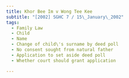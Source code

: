 ```yaml
---
title: Khor Bee Im v Wong Tee Kee
subtitle: "[2002] SGHC 7 / 15\_January\_2002"
tags:
  - Family Law
  - Child
  - Name
  - Change of child\'s surname by deed poll
  - No consent sought from natural father
  - Application to set aside deed poll
  - Whether court should grant application

---
```


